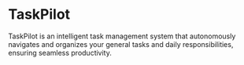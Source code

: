 # TaskPilot
TaskPilot is an intelligent task management system that autonomously navigates and organizes your general tasks and daily responsibilities, ensuring seamless productivity.
